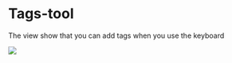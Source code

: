 # Tags-tool
The view show that you can add tags when you use the keyboard

![](https://github.com/kelezj/Tags-tool/blob/master/tagTool/tagTool/tag.gif)

